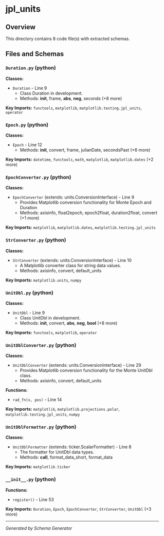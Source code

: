 # jpl_units

## Overview

This directory contains 8 code file(s) with extracted schemas.

## Files and Schemas

### `Duration.py` (python)

**Classes:**
- `Duration` - Line 9
  - Class Duration in development.
  - Methods: __init__, frame, __abs__, __neg__, seconds (+8 more)

**Key Imports:** `functools`, `matplotlib`, `matplotlib.testing.jpl_units`, `operator`

### `Epoch.py` (python)

**Classes:**
- `Epoch` - Line 12
  - Methods: __init__, convert, frame, julianDate, secondsPast (+6 more)

**Key Imports:** `datetime`, `functools`, `math`, `matplotlib`, `matplotlib.dates` (+2 more)

### `EpochConverter.py` (python)

**Classes:**
- `EpochConverter` (extends: units.ConversionInterface) - Line 9
  - Provides Matplotlib conversion functionality for Monte Epoch and Duration
  - Methods: axisinfo, float2epoch, epoch2float, duration2float, convert (+1 more)

**Key Imports:** `matplotlib`, `matplotlib.dates`, `matplotlib.testing.jpl_units`

### `StrConverter.py` (python)

**Classes:**
- `StrConverter` (extends: units.ConversionInterface) - Line 10
  - A Matplotlib converter class for string data values.
  - Methods: axisinfo, convert, default_units

**Key Imports:** `matplotlib.units`, `numpy`

### `UnitDbl.py` (python)

**Classes:**
- `UnitDbl` - Line 9
  - Class UnitDbl in development.
  - Methods: __init__, convert, __abs__, __neg__, __bool__ (+8 more)

**Key Imports:** `functools`, `matplotlib`, `operator`

### `UnitDblConverter.py` (python)

**Classes:**
- `UnitDblConverter` (extends: units.ConversionInterface) - Line 29
  - Provides Matplotlib conversion functionality for the Monte UnitDbl class.
  - Methods: axisinfo, convert, default_units

**Functions:**
- `rad_fn(x, pos)` - Line 14

**Key Imports:** `matplotlib`, `matplotlib.projections.polar`, `matplotlib.testing.jpl_units`, `numpy`

### `UnitDblFormatter.py` (python)

**Classes:**
- `UnitDblFormatter` (extends: ticker.ScalarFormatter) - Line 8
  - The formatter for UnitDbl data types.
  - Methods: __call__, format_data_short, format_data

**Key Imports:** `matplotlib.ticker`

### `__init__.py` (python)

**Functions:**
- `register()` - Line 53

**Key Imports:** `Duration`, `Epoch`, `EpochConverter`, `StrConverter`, `UnitDbl` (+3 more)

---
*Generated by Schema Generator*